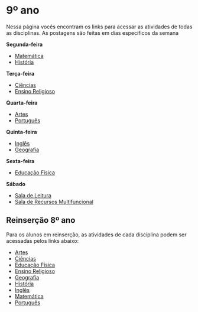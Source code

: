 # 9º ano
Nessa página vocês encontram os links para acessar as atividades de todas as disciplinas. As postagens são feitas em dias específicos da semana

**Segunda-feira**

- [Matemática](https://padlet.com/mkmdeoliveira/7u4ygwfrq7a1ji2i)
- [História](https://padlet.com/daianycrdemedeiros/9AnoHistoria)

**Terça-feira**

- [Ciências](https://padlet.com/fredericohorie/g0dfn40hmi1okbcz)
- [Ensino Religioso](https://padlet.com/melquiadessupervisorpibid/9qql5nf8ctymqaiv)

**Quarta-feira**

- [Artes](https://padlet.com/edbergon/fkb7g9wlamevioky)
- [Português](https://padlet.com/fredericohorie/h5zgl4w45ommg67o)

**Quinta-feira**

- [Inglês](https://padlet.com/leodobrasilprof/pqad3xfcf481kovm)
- [Geografia](https://padlet.com/HudsonEmanoel/9anogeo)

**Sexta-feira**

- [Educação Física](https://padlet.com/maxcaio1/85h3fstxkyg8ibe9)

**Sábado**

- [Sala de Leitura](https://padlet.com/fredericohorie/Leitura9ano)
- [Sala  de Recursos Multifuncional](https://padlet.com/fredericohorie/swxwpjj8uu9nzgyz)

## Reinserção 8º ano

Para os alunos em reinserção, as atividades de cada disciplina podem ser acessadas pelos links abaixo:

- [Artes](https://padlet.com/fredericohorie/ldthid681l9q2f5w)
- [Ciências](https://padlet.com/fredericohorie/5h861htaocdcgevj)
- [Educação Física](https://padlet.com/fredericohorie/uiz9zfvqtlvsdkqz)
- [Ensino Religioso](https://padlet.com/fredericohorie/q6ge9kv9cgnnaknj)
- [Geografia](https://padlet.com/fredericohorie/reinsercao8anogeo)
- [História](https://padlet.com/fredericohorie/q4p30fvyhmlrgwb8)
- [Inglês](https://padlet.com/fredericohorie/wz85v4iqx0grwjbt)
- [Matemática](https://padlet.com/fredericohorie/82p3gr6x7o8lwhus)
- [Português](https://padlet.com/fredericohorie/4a3nnd4w8xm7ofy)


